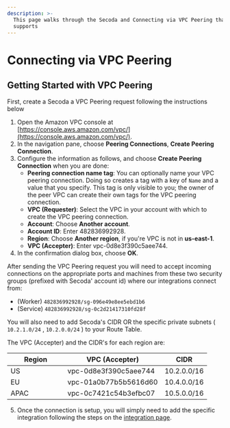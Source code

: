 ```yaml
---
description: >-
  This page walks through the Secoda and Connecting via VPC Peering that Secoda
  supports
---
```


# Connecting via VPC Peering

## **Getting Started with VPC Peering** <a href="#h_3a4bfd6458" id="h_3a4bfd6458"></a>

First, create a Secoda a VPC Peering request following the instructions below&#x20;

1. Open the Amazon VPC console at [https://console.aws.amazon.com/vpc/](https://console.aws.amazon.com/vpc/).
2. In the navigation pane, choose **Peering Connections**, **Create Peering Connection**.
3. Configure the information as follows, and choose **Create Peering Connection** when you are done:
   * **Peering connection name tag**: You can optionally name your VPC peering connection. Doing so creates a tag with a key of `Name` and a value that you specify. This tag is only visible to you; the owner of the peer VPC can create their own tags for the VPC peering connection.
   * **VPC (Requester)**: Select the VPC in your account with which to create the VPC peering connection.
   * **Account**: Choose **Another account**.
   * **Account ID**: Enter 482836992928.
   * **Region**: Choose **Another region**, if you're VPC is not in **us-east-1**.
   * **VPC (Accepter)**: Enter vpc-0d8e3f390c5aee744.
4. In the confirmation dialog box, choose **OK**.

After sending the VPC Peering request you will need to accept incoming connections on the  appropriate ports and machines from these two security groups (prefixed with Secoda' account id) where our integrations connect from:

* (Worker) `482836992928/sg-096e49e8ee5ebd1b6`
* (Service)  `482836992928/sg-0c2d21417310fd28f`&#x20;

You will also need to add Secoda's CIDR OR the specific private subnets ( `10.2.1.0/24` , `10.2.0.0/24` ) to your Route Table.

The VPC (Accepter) and the CIDR's for each region are: &#x20;

<table><thead><tr><th width="117">Region</th><th>VPC (Accepter)</th><th>CIDR</th></tr></thead><tbody><tr><td>US</td><td>vpc-0d8e3f390c5aee744</td><td>10.2.0.0/16</td></tr><tr><td>EU</td><td>vpc-01a0b77b5b5616d60</td><td>10.4.0.0/16</td></tr><tr><td>APAC</td><td>vpc-0c7421c54b3efbc07</td><td>10.5.0.0/16</td></tr></tbody></table>

5. Once the connection is setup, you will simply need to add the specific integration following the steps on the [integration page](../).&#x20;
